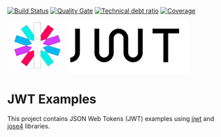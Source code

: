 [![Build Status][travis-badge]][travis-badge-url]
[![Quality Gate][sonarqube-badge]][sonarqube-badge-url] 
[![Technical debt ratio][technical-debt-ratio-badge]][technical-debt-ratio-badge-url] 
[![Coverage][coverage-badge]][coverage-badge-url]

![](./img/jwt-logo.png)

JWT Examples
=============
This project contains JSON Web Tokens (JWT) examples using [jjwt](https://github.com/jwtk/jjwt) 
and [jose4](https://bitbucket.org/b_c/jose4j/wiki/Home) libraries.



[travis-badge]: https://travis-ci.org/indrabasak/jwt-examples.svg?branch=master
[travis-badge-url]: https://travis-ci.org/indrabasak/jwt-examples/

[sonarqube-badge]: https://sonarcloud.io/api/project_badges/measure?project=com.basaki%3Ajwt-examples&metric=alert_status
[sonarqube-badge-url]: https://sonarcloud.io/dashboard/index/com.basaki:jwt-examples 

[technical-debt-ratio-badge]: https://sonarcloud.io/api/project_badges/measure?project=com.basaki%3Ajwt-examples&metric=sqale_index
[technical-debt-ratio-badge-url]: https://sonarcloud.io/dashboard/index/com.basaki:jwt-examples

[coverage-badge]: https://sonarcloud.io/api/project_badges/measure?project=com.basaki%3Ajwt-examples&metric=coverage
[coverage-badge-url]: https://sonarcloud.io/dashboard/index/com.basaki:jwt-examples